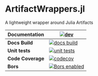 # ArtifactWrappers.jl

A lightweight wrapper around Julia Artifacts

| **Documentation**    | [![dev][docs-dev-img]][docs-dev-url]             |
|----------------------|--------------------------------------------------|
| **Docs Build**       | [![docs build][docs-bld-img]][docs-bld-url]      |
| **Unit tests**       | [![unit tests][unit-tests-img]][unit-tests-url]  |
| **Code Coverage**    | [![codecov][codecov-img]][codecov-url]           |
| **Bors**             | [![Bors enabled][bors-img]][bors-url]            |

[docs-bld-img]: https://github.com/CliMA/ArtifactWrappers.jl/workflows/Documentation/badge.svg
[docs-bld-url]: https://github.com/CliMA/ArtifactWrappers.jl/actions?query=workflow%3ADocumentation

[docs-dev-img]: https://img.shields.io/badge/docs-dev-blue.svg
[docs-dev-url]: https://CliMA.github.io/ArtifactWrappers.jl/dev/

[unit-tests-img]: https://github.com/CliMA/ArtifactWrappers.jl/actions/workflows/ci.yml/badge.svg
[unit-tests-url]: https://github.com/CliMA/ArtifactWrappers.jl/actions/workflows/ci.yml

[codecov-img]: https://codecov.io/gh/CliMA/ArtifactWrappers.jl/branch/master/graph/badge.svg
[codecov-url]: https://codecov.io/gh/CliMA/ArtifactWrappers.jl

[bors-img]: https://bors.tech/images/badge_small.svg
[bors-url]: https://app.bors.tech/repositories/33635
